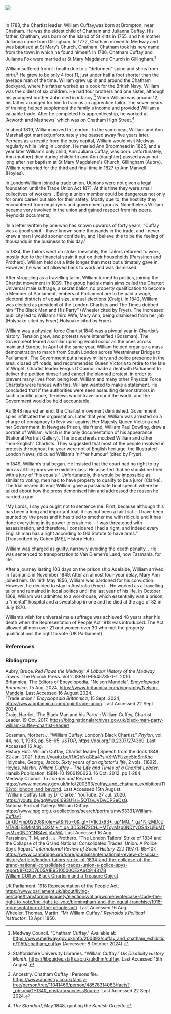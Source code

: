 <a href="https://www.kent-maps.online"><img src="https://kent-map.github.io/mdpress/juncture/ve-button.png"></a>
<param ve-config title="William Cuffay" author="Liam Cohen" layout="vtl" 
banner="https://upload.wikimedia.org/wikipedia/commons/1/14/Joseph_Farington_%281747-1821%29_-_Chatham_Dockyard_-_BHC1782_-_Royal_Museums_Greenwich.jpg">

<param ve-map center="Q729006" zoom="12">

<!-- Historical map layers -->
<param ve-map-layer active allmaps allmaps-id="9a62ace9300b7b2e" title="Kent Ordnance Survey 1822">

#

In 1788, the Chartist leader, William Cuffay,was born at Brompton, near Chatham.  He was the eldest child of Chatham and Julianna Cuffay.  His father, Chatham, was born on the island of St Kitts in 1755, and his mother Julianna came from Gillingham. In 1772, Chatham moved to Medway and was baptised at St Mary’s Church, Chatham. Chatham took his new name from the town in which he found himself. In 1786, Chatham Cuffay and Julianna Fox were married at St Mary Magdalene Church in Gillingham.[^ref2] 

William suffered from ill health due to a “deformed” spine and shins from birth.[^ref3] He grew to be only 4 foot 11, just under half a foot shorter than the average man of the time. William grew up in and around the Chatham dockyard, where his father worked as a  cook for the British Navy. William was the oldest of six children. He had four brothers and one sister, although his youngest brother John died in infancy.[^ref4]  When William was around 12, his father arranged for him to train as an apprentice tailor. The seven years of training helped supplement the family's income and provided William a valuable trade. After he completed his apprenticeship, he worked at ‘Acworth and Matthews’ which was on Chatham High Street.[^ref5]  

In about 1819, William moved to London.. In the same year, William and Ann Marshall got married;unfortunately she passed away five years later.   Perhaps as a respite from the busy capital, William would visit Medway regularly while living in London. He maried Ann Broomhead in 1825, and a year later William’s only child, Ann Juliana Cuffay, was born. Unfortunately, Ann (mother) died during childbirth and Ann (daughter) passed away not long after her baptism at St Mary Magdalene's Church, Gillingham (Aubry). William remarried for the third and final time in 1827 to Ann Manvell (Hoyles). 

 In LondonWilliam  joined a trade union. Uunions were not given a legal foundation until the Trade Union Act 1871. At this time they were  small collectives of workers. . Being a union member could be dangerous not only for one’s career but also for their safety. Mostly due to, the hostility they encountered from employers and government groups.  Nonetheless William became very involved in the union and gained  respect from his peers. Reynolds documents,  

‘In a letter written by one who has known upwards of forty years, “Cuffay was a good spirit – Ihave known some thousands in the trade, and I never knew a man I would sooner confide in, and I believe this to be the feeling of thousands in the business to this day.’ 

In 1834, the Tailors went on strike. Inevitably, the Tailors returned to work, mostly due to the financial strain it put on their households (Parssinen and Prothero). William held out a little longer than most but ultimately gave in. However, he was not allowed back to work and was dismissed.  

After struggling as a travelling tailor, William turned to politics, joining the Chartist movement in 1839.  The group had six main aims called the Charter: Universal male suffrage, a secret ballot, no property qualification to become a Member of Parliament, embers of Parliament are to be paid a wage, electoral districts of equal size, annual elections (Craig). In 1842, William was elected as president of the London Chartists and The Times dubbed him “The Black Man and His Party” (Wheeler cited by Fryer). The increased publicity led to William’s third Wife, Mary Ann, being dismissed from her job (Holyoake cited by Fryer).Holyoake cited by Fryer). 

William was a physical force Chartist,1848 was a pivotal year in Chartist’s history. Tension grew, and protests were intensified (Gossman). The Government feared a similar uprising would occur as the ones across mainland Europe. In April of the same year, William helped organise a mass demonstration to march from South London across Westminster Bridge to Parliament. The Government put a heavy military and police presence in the area, closed off roads, and recommended Queen Victoria to retire to the Isle of Wright.  Chartist leader Fergus O’Connor made a deal with Parliament to deliver the petition himself and cancel the planned protest, in order to prevent many lives from being lost. William and many other Physical Force Chartists were furious with this. William wanted to make a statement. He concluded that if the authorities were seen assaulting demonstrators in such a public place, the news would travel around the world, and the Government would be held accountable. 

As 1848 neared an end, the Chartist movement diminished. Government spies infiltrated the organisation. Later that year, William was arrested on a charge of conspiracy to levy war against Her Majesty Queen Victoria and her Government. In Newgate Prison, his friend, William Paul Dowling, drew a portrait of William, which is the only documentation of his appearance (National Portrait Gallery). The broadsheets mocked William and other “non-English” Chartists. They suggested that most of the people involved in protests throughout the year were not of English heritage. the Illustrated London News, ridiculed William’s 'ni**er humour' (cited by Fryer).  

In 1849, William’s trial began. He  insisted that the court had no right to try him as all the jurors were middle-class. He asserted that he should be tried with a jury of “his equals.” Unfortunately, this would be impossible as, similar to voting, men had to have property to qualify to be a juror (Clarke). The trial neared its end; William gave a passionate final speech where he talked about how the press demonised him and addressed the reason he carried a gun. 

“My Lords, I say you ought not to sentence me. First, because although this has been a long and important trial, it has not been a fair trial. – I have been taunted by the press and it has tried to smother me with ridicule and it has done everything in its power to crush me. – I was threatened with assassination, and therefore, I considered I had a right, and indeed every English man has a right according to Old Statute to have arms.” (Transcribed by Cohen [ME], History Hub). 

William was charged as guilty, narrowly avoiding the death penalty. . He was sentenced to transportation to Van Diemen’s Land, now Tasmania, for life. 

After a journey lasting 103 days on the prison ship Adelaide, William arrived in Tasmania in November 1849. After an almost four-year delay, Mary Ann joined him. On 19th May 1856, William was pardoned for his conviction. However, he decided to stay in Australia (Fryer). . He worked as a travelling tailor and remained in local politics until the last year of his life. In October 1869, William was admitted to a workhouse, which essentially was a prison, a “mental” hospital and a sweatshop in one and he died at the age of 82 in July 1870. 

William’s wish for universal male suffrage was achieved 48 years after his death when the Representation of People Act 1918 was introduced. The Act allowed all men over 21 and women over 30 who met the property qualifications the right to vote (UK Parliament).  

 
### References

[^ref1]: Fryer, Peter. “Cuffay, William. (bap. 1788, d 1870).” _Oxford Dictionary of National Biography_. Sept 23. 2004. Oxford University Press. https://www.oxforddnb.com/display/10.1093/ref:odnb/9780198614128.001.0001/odnb-9780198614128-e-71636?rskey=4OFhJz&result=1   	
[^ref2]: Medway Council. "Chatham Cuffay." Available at: https://www.medway.gov.uk/info/200393/cuffay_and_chatham_exhibition/1159/chatham_cuffay (Accessed: 8 October 2024).
[^ref3]: Staffordshire University Libraries. “William Cuffay.” _UK Disability History Month_. https://libguides.staffs.ac.uk/ukdhm/cuffay. Last Accessed 15th August.
[^ref4]: Ancestry. Chatham Cuffay : Persons file. https://www.ancestry.co.uk/family-tree/person/tree/11041469/person/48578314063/facts?_phsrc=GHf34&_phstart=successSource. Last Accessed 22 Sept 2024.
[^ref5]: _The Standard_, May 1848, quoting the _Kentish Gazette_.

### Bibliography

    
Aubry, Bruce. _Red Flows the Medway: A Labour History of the Medway Towns_. The Pocock Press. Vol 2. ISBN 0-9545785-1-1. 2010.   
Britannica, The Editors of Encyclopedia. "Nelson Mandela". _Encyclopedia Britannica_, 15 Aug. 2024, https://www.britannica.com/biography/Nelson-Mandela. Last Accessed 16 August 2024.   
“Trade union.” _Encyclopedia Britannica_, 15 Sept. 2024, https://www.britannica.com/topic/trade-union. Last Accessed 22 Sept 2024.   
Craig, Harriet. ‘The Black Man and his Party’ : William Cuffey, Chartist Leader. 19 Oct. 2017. https://blog.nationalarchives.gov.uk/black-man-party-william-cuffey-chartist-leader/  
 
Gossman, Norbert J. “William Cuffay: London’s Black Chartist.” _Phylon_, vol. 44, no. 1, 1983, pp. 56–65. _JSTOR_, https://doi.org/10.2307/274369. Last Accessed 16 Aug.   
History Hub. William Cuffay, Chartist leader | Speech from the dock 1848. 22 Jan. 2021. https://youtu.be/f1AQpNqGEa4?si=X-WFUzge5IqSmKhc   
Holyoake, George, Jacob. _Sixty years of an agitator's life_, 2 vols. (1892).   
Hoyles, Martin. _William Cuffay – The Life and Times of a Chartist Leader_. Hansib Publication.  ISBN-10 1906190623. 16 Oct. 2012. pp 1-284.  
Medway Council. _To London and Beyond_. https://www.medway.gov.uk/info/200393/cuffay_and_chatham_exhibition/1162/to_london_and_beyond. Last Accessed 15th August.  
“William Cuffay talk by Dr Clarke.” YouTube. 27 Jul. 2020. https://youtu.be/ggWwo6I693U?si=5OTsVJVDwCPSeOsG.   
National Portrait Gallery. William Cuffay. https://www.npg.org.uk/collections/search/portrait/mw63331/William-Cuffay?LinkID=mp62208&role=sit&rNo=0&_gl=1*1lcdx93*_up*MQ..*_ga*NjIzMDczNTA3LjE3MjM4NDQ2Mjk.*_ga_3D53N72CHJ*MTcyMzg0NDYyOS4xLjEuMTcyMzg0NDY1NS4wLjAuMA. Last Accessed 16 Aug.   
Parssinen, T. M, and I. J. Prothero. “The London Tailors’ Strike of 1834 and the Collapse of the Grand National Consolidated Trades’ Union: A Police Spy’s Report.” _International Review of Social History_ 22.1 (1977): 65–107. https://www.cambridge.org/core/journals/international-review-of-social-history/article/london-tailors-strike-of-1834-and-the-collapse-of-the-grand-national-consolidated-trades-union-a-police-spys-report/8FC2D76D5A1E9510500CE3A6C914317B    
[William CUffay, Black Chartism and a Treasure Object](https://phm.org.uk/blogposts/william-cuffay-black-chartism-and-a-treasured-object/)    
    
UK Parliament. 1918 Representation of the People Act. https://www.parliament.uk/about/living-heritage/transformingsociety/electionsvoting/womenvote/case-study-the-right-to-vote/the-right-to-vote/birmingham-and-the-equal-franchise/1918-representation-of-the-people-act/. Last Accessed 16 Aug.    
Wheeler, Thomas, Martin. “Mr William Cuffay.” _Reynolds's Political Instructor_. 13 April 1850. 

 
